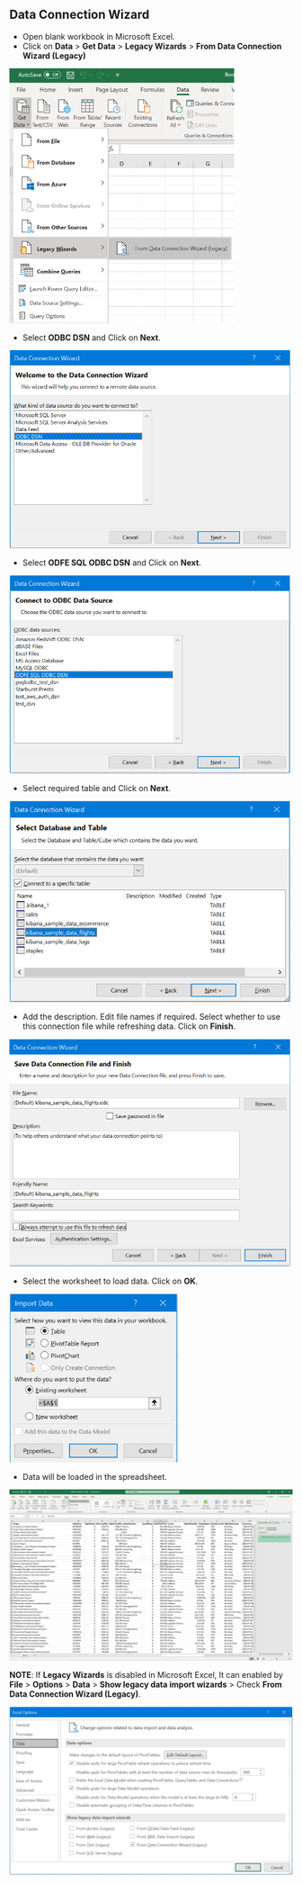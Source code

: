 ## Data Connection Wizard 

* Open blank workbook in Microsoft Excel.
* Click on **Data** > **Get Data** > **Legacy Wizards** > **From Data Connection Wizard (Legacy)**

<img src="img/data_connection_wizard_select.png" width="400">

* Select **ODBC DSN** and Click on **Next**.

<img src="img/data_connection_wizard_dsn.png" width="500">

* Select **ODFE SQL ODBC DSN** and Click on **Next**.

<img src="img/data_connection_wizard_select_dsn.png" width="500">

* Select required table and Click on **Next**.

<img src="img/data_connection_wizard_table_list.png" width="500">

* Add the description. Edit file names if required. Select whether to use this connection file while refreshing data. Click on **Finish**.

<img src="img/data_connection_wizard_save_connection_file.png" width="500">

* Select the worksheet to load data. Click on **OK**.

<img src="img/data_connection_wizard_select_worksheet.png" width="300">

* Data will be loaded in the spreadsheet.

<img src="img/data_connection_wizard_load_data.png">

**NOTE**: If **Legacy Wizards** is disabled in Microsoft Excel, It can enabled by **File** > **Options** > **Data** > **Show legacy data import wizards** > Check **From Data Connection Wizard (Legacy)**.

<img src="img/data_connection_wizard_enable.png" width=600>
